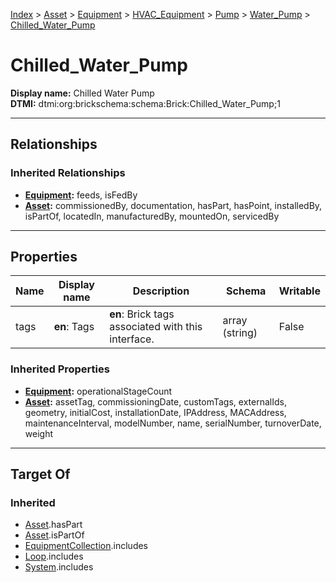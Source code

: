 [Index](../../../../../Index.md) > [Asset](../../../../Asset.md) > [Equipment](../../../Equipment.md) > [HVAC_Equipment](../../HVAC_Equipment.md) > [Pump](../Pump.md) > [Water_Pump](Water_Pump.md) > [Chilled_Water_Pump](#)
# Chilled_Water_Pump

**Display name:** Chilled Water Pump<br />
**DTMI:** dtmi:org:brickschema:schema:Brick:Chilled_Water_Pump;1

---

## Relationships

### Inherited Relationships
* **[Equipment](../../../Equipment.md):** feeds, isFedBy
* **[Asset](../../../../Asset.md):** commissionedBy, documentation, hasPart, hasPoint, installedBy, isPartOf, locatedIn, manufacturedBy, mountedOn, servicedBy

---

## Properties

|Name|Display name|Description|Schema|Writable|
|-|-|-|-|-|
|tags|**en**: Tags|**en**: Brick tags associated with this interface.|array (string)|False|
### Inherited Properties
* **[Equipment](../../../Equipment.md):** operationalStageCount
* **[Asset](../../../../Asset.md):** assetTag, commissioningDate, customTags, externalIds, geometry, initialCost, installationDate, IPAddress, MACAddress, maintenanceInterval, modelNumber, name, serialNumber, turnoverDate, weight

---

## Target Of
### Inherited
* [Asset](../../../../Asset.md).hasPart
* [Asset](../../../../Asset.md).isPartOf
* [EquipmentCollection](../../../../../Collection/EquipmentCollection.md).includes
* [Loop](../../../../../Collection/Loop/Loop.md).includes
* [System](../../../../../Collection/System/System.md).includes
